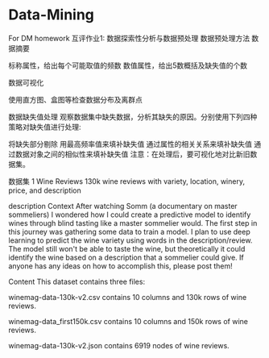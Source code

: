 # Data-Mining
For DM homework
互评作业1: 数据探索性分析与数据预处理
数据预处理方法
数据摘要

标称属性，给出每个可能取值的频数 数值属性，给出5数概括及缺失值的个数

数据可视化

使用直方图、盒图等检查数据分布及离群点

数据缺失值处理
观察数据集中缺失数据，分析其缺失的原因。分别使用下列四种策略对缺失值进行处理:

将缺失部分剔除
用最高频率值来填补缺失值
通过属性的相关关系来填补缺失值
通过数据对象之间的相似性来填补缺失值
注意：在处理后，要可视化地对比新旧数据集。

数据集
1 Wine Reviews
130k wine reviews with variety, location, winery, price, and description

description
Context
After watching Somm (a documentary on master sommeliers) I wondered how I could create a predictive model to identify wines through blind tasting like a master sommelier would. The first step in this journey was gathering some data to train a model. I plan to use deep learning to predict the wine variety using words in the description/review. The model still won't be able to taste the wine, but theoretically it could identify the wine based on a description that a sommelier could give. If anyone has any ideas on how to accomplish this, please post them!

Content
This dataset contains three files:

winemag-data-130k-v2.csv contains 10 columns and 130k rows of wine reviews.

winemag-data_first150k.csv contains 10 columns and 150k rows of wine reviews.

winemag-data-130k-v2.json contains 6919 nodes of wine reviews.
